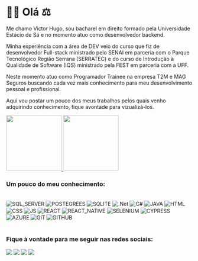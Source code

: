 <h1>👨‍💻 Olá ⚖</h1>

<p>Me chamo Victor Hugo, sou bacharel em direito formado pela Universidade Estácio de Sá e no momento atuo como desenvolvedor backend.</p>
<p>Minha experiência com a área de DEV veio do curso que fiz de desenvolvedor Full-stack ministrado pelo SENAI em parceria com o Parque Tecnológico Região Serrana (SERRATEC) e do curso de Introdução à Qualidade de Software (IQS) ministrado pela FEST em parceria com a UFF.</p>
<p>Neste momento atuo como Programador Trainee na empresa T2M e MAG Seguros buscando cada vez mais conhecimento para meu desenvolvimento pessoal e profissional.</p>
<p>Aqui vou postar um pouco dos meus trabalhos pelos quais venho adquirindo conhecimento, fique avontade para vizualizá-los.</p>

<div>
  <a href="https://github.com/victorhbfsouza">
    <img height="150em" src="https://github-readme-stats.vercel.app/api?username=victorhbfsouza&count_private=true&include_all_commits=true&show_icons=true&theme=tokyonight&hide_border=false&show_owner=true"/>
    <img height="150em" src="https://github-readme-stats.vercel.app/api/top-langs/?username=victorhbfsouza&theme=tokyonight&hide_border=false&&layout=compact"/>
  </a>
</div>

<h3>Um pouco do meu conhecimento:</h3>

<div><br>
  <img align="center" alt="SQL_SERVER" src="https://img.shields.io/badge/Microsoft%20SQL%20Server-CC2927?style=for-the-badge&logo=microsoft%20sql%20server&logoColor=white">
  <img align="center" alt="POSTEGREES" src="https://img.shields.io/badge/-PostgreSQL-0D1117?style=for-the-badge&logo=postgresql&labelColor=0D1117](https://img.shields.io/badge/postgres-%23316192.svg?style=for-the-badge&logo=postgresql&logoColor=white">
  <img align="center" alt="SQLITE"src="https://img.shields.io/badge/sqlite-%2307405e.svg?style=for-the-badge&logo=sqlite&logoColor=white">
  <img align="center" alt=".Net"src="https://img.shields.io/badge/.NET-5C2D91?style=for-the-badge&logo=.net&logoColor=white">
  <img align="center" alt="C#"src="https://img.shields.io/badge/c%23-%23239120.svg?style=for-the-badge&logo=c-sharp&logoColor=white">
  <img align="center" alt="JAVA" src="https://img.shields.io/badge/java-%23ED8B00.svg?style=for-the-badge&logo=openjdk&logoColor=white">
  <img align="center" alt="HTML" src="https://img.shields.io/badge/html5-%23E34F26.svg?style=for-the-badge&logo=html5&logoColor=white">
  <img align="center" alt="CSS" src="https://img.shields.io/badge/css3-%231572B6.svg?style=for-the-badge&logo=css3&logoColor=white">
  <img align="center" alt="JS" src="https://img.shields.io/badge/javascript-%23323330.svg?style=for-the-badge&logo=javascript&logoColor=%23F7DF1E">
  <img align="center" alt="REACT" src="https://img.shields.io/badge/react-%2320232a.svg?style=for-the-badge&logo=react&logoColor=%2361DAFB">
  <img align="center" alt="REACT_NATIVE" src="https://img.shields.io/badge/react_native-%2320232a.svg?style=for-the-badge&logo=react&logoColor=%2361DAFB">
  <img align="center" alt="SELENIUM" src="https://img.shields.io/badge/-selenium-%43B02A?style=for-the-badge&logo=selenium&logoColor=white">
  <img align="center" alt="CYPRESS" src="https://img.shields.io/badge/-cypress-%23E5E5E5?style=for-the-badge&logo=cypress&logoColor=058a5e">
  <img align="center" alt="AZURE" src="https://img.shields.io/badge/azure-%230072C6.svg?style=for-the-badge&logo=microsoftazure&logoColor=white">
  <img align="center" alt="GIT" src="https://img.shields.io/badge/git-%23F05033.svg?style=for-the-badge&logo=git&logoColor=white">
  <img align="center" alt="GITHUB" src="https://img.shields.io/badge/github-%23121011.svg?style=for-the-badge&logo=github&logoColor=white">
</div><br>

<h3>Fique à vontade para me seguir nas redes sociais:</h3>

<div> 
  <a href="https://instagram.com/victorhugosouza"target="_blank"><img src="https://img.shields.io/badge/-Instagram-%23E4405F?style=for-the-badge&logo=instagram&logoColor=white"></a>
  <a href ="mailto:vh.borgesfs@gmail.com"target="_blank"><img src="https://img.shields.io/badge/-Gmail-%23333?style=for-the-badge&logo=gmail&logoColor=white"></a>
  <a href="https://www.linkedin.com/in/victorhbfsouza/"target="_blank"><img src="https://img.shields.io/badge/-LinkedIn-%230077B5?style=for-the-badge&logo=linkedin&logoColor=white"></a>
  <a href="https://discord.gg/1082382001526554825"target="_blank"><img src="https://img.shields.io/badge/Discord-7289DA?style=for-the-badge&logo=discord&logoColor=white"></a>
</div>
